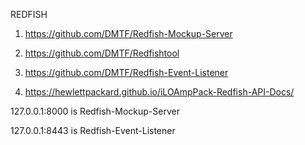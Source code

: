 REDFISH

1) https://github.com/DMTF/Redfish-Mockup-Server

2) https://github.com/DMTF/Redfishtool

3) https://github.com/DMTF/Redfish-Event-Listener

4) https://hewlettpackard.github.io/iLOAmpPack-Redfish-API-Docs/



127.0.0.1:8000 is Redfish-Mockup-Server

127.0.0.1:8443 is Redfish-Event-Listener